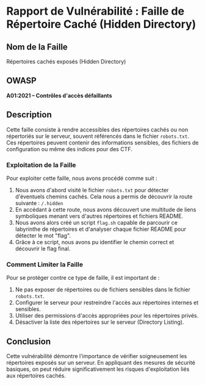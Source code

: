 # Rapport de Vulnérabilité : Faille de Répertoire Caché (Hidden Directory)

## Nom de la Faille

Répertoires cachés exposés (Hidden Directory)
## OWASP
**A01:2021 – Contrôles d'accès défaillants**

## Description

Cette faille consiste à rendre accessibles des répertoires cachés ou non répertoriés sur le serveur, souvent référencés dans le fichier `robots.txt`. Ces répertoires peuvent contenir des informations sensibles, des fichiers de configuration ou même des indices pour des CTF.

### Exploitation de la Faille

Pour exploiter cette faille, nous avons procédé comme suit :

1. Nous avons d'abord visité le fichier `robots.txt` pour détecter d'éventuels chemins cachés. Cela nous a permis de découvrir la route suivante : `/.hidden`
2. En accédant à cette route, nous avons découvert une multitude de liens symboliques menant vers d'autres répertoires et fichiers README.
3. Nous avons alors créé un script `flag.sh` capable de parcourir ce labyrinthe de répertoires et d'analyser chaque fichier README pour détecter le mot "flag".
4. Grâce à ce script, nous avons pu identifier le chemin correct et découvrir le flag final.

### Comment Limiter la Faille

Pour se protéger contre ce type de faille, il est important de :

1. Ne pas exposer de répertoires ou de fichiers sensibles dans le fichier `robots.txt`.
2. Configurer le serveur pour restreindre l'accès aux répertoires internes et sensibles.
3. Utiliser des permissions d'accès appropriées pour les répertoires privés.
4. Désactiver la liste des répertoires sur le serveur (Directory Listing).

## Conclusion

Cette vulnérabilité démontre l'importance de vérifier soigneusement les répertoires exposés sur un serveur. En appliquant des mesures de sécurité basiques, on peut réduire significativement les risques d'exploitation liés aux répertoires cachés.


